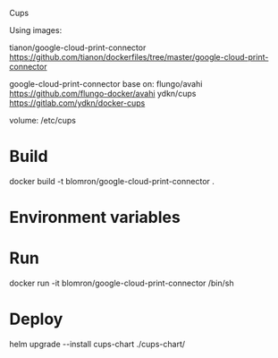 Cups

Using images: 

tianon/google-cloud-print-connector https://github.com/tianon/dockerfiles/tree/master/google-cloud-print-connector

google-cloud-print-connector base on:
flungo/avahi https://github.com/flungo-docker/avahi
ydkn/cups https://gitlab.com/ydkn/docker-cups

volume: /etc/cups

# Build

docker build -t blomron/google-cloud-print-connector .

# Environment variables


# Run

docker run -it blomron/google-cloud-print-connector /bin/sh

# Deploy 

helm upgrade --install cups-chart ./cups-chart/